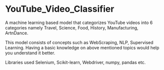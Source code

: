 # YouTube_Video_Classifier
A machine learning based model that categorizes YouTube videos into 6 categories namely Travel, Science, Food, History, Manufacturing, ArtnDance.

This model consists of concepts such as WebScraping, NLP, Supervised Learning.
Having a basic knowledge on above mentioned topics would help you understand it better.

Libraries used Selenium, Scikit-learn, Webdriver, numpy, pandas etc.
